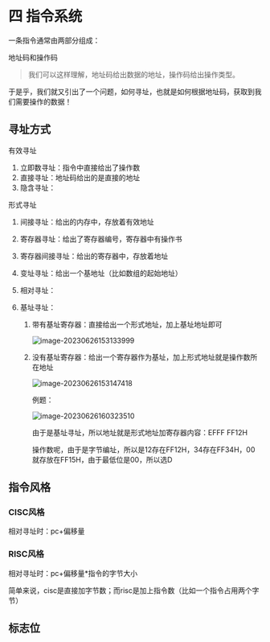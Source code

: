 # 四 指令系统

一条指令通常由两部分组成：

地址码和操作码

>我们可以这样理解，地址码给出数据的地址，操作码给出操作类型。

于是乎，我们就又引出了一个问题，如何寻址，也就是如何根据地址码，获取到我们需要操作的数据！

## 寻址方式

有效寻址

1. 立即数寻址：指令中直接给出了操作数
2. 直接寻址：地址码给出的是直接的地址
3. 隐含寻址：

形式寻址

1. 间接寻址：给出的内存中，存放着有效地址

2. 寄存器寻址：给出了寄存器编号，寄存器中有操作书

3. 寄存器间接寻址：给出的寄存器中，存放着地址

4. 变址寻址：给出一个基地址（比如数组的起始地址）

5. 相对寻址：

6. 基址寻址：

   1. 带有基址寄存器：直接给出一个形式地址，加上基址地址即可

      ![image-20230626153133999](https://taufik.oss-cn-beijing.aliyuncs.com/img/image-20230626153133999.png)

   2. 没有基址寄存器：给出一个寄存器作为基址，加上形式地址就是操作数所在地址

      ![image-20230626153147418](E:\chonglalala\408\计算机组成原理\image-20230626153147418.png)

      例题：

      ![image-20230626160323510](https://taufik.oss-cn-beijing.aliyuncs.com/img/image-20230626160323510.png)

      由于是基址寻址，所以地址就是形式地址加寄存器内容：EFFF FF12H

      操作数呢，由于是字节编址，所以是12存在FF12H，34存在FF34H，00就存放在FF15H，由于最低位是00，所以选D

## 指令风格

### CISC风格

相对寻址时：pc+偏移量

### RISC风格

相对寻址时：pc+偏移量*指令的字节大小

简单来说，cisc是直接加字节数；而risc是加上指令数（比如一个指令占用两个字节）

## 标志位

